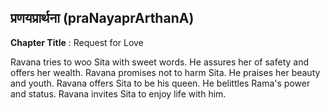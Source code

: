 ## प्रणयप्रार्थना (praNayaprArthanA)
**Chapter Title** : Request for Love

Ravana tries to woo Sita with sweet words. He assures her of safety and offers her wealth. Ravana promises not to harm Sita. He praises her beauty and youth. Ravana offers Sita to be his queen. He belittles Rama's power and status. Ravana invites Sita to enjoy life with him.